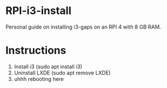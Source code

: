 # RPI-i3-install
Personal guide on installing i3-gaps on an RPI 4 with 8 GB RAM.

# Instructions
<ol>
  <li>Install i3 (sudo apt install i3)</li>
  <li>Uninstall LXDE (sudo apt remove LXDE)</li>
  <li> uhhh rebooting here </li>
</ol>
